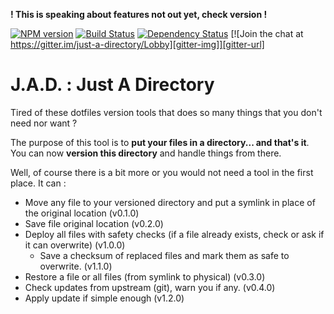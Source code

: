**! This is speaking about features not out yet, check version !**

[![NPM version][npm-image]][npm-url] [![Build Status][travis-image]][travis-url] [![Dependency Status][daviddm-image]][daviddm-url] [![Join the chat at https://gitter.im/just-a-directory/Lobby][gitter-img]][gitter-url]

# J.A.D. : Just A Directory

Tired of these dotfiles version tools that does so many things that you don't need nor want ?

The purpose of this tool is to **put your files in a directory... and that's it**.
You can now **version this directory** and handle things from there.

Well, of course there is a bit more or you would not need a tool in the first place.
It can : 
* Move any file to your versioned directory and put a symlink in place of the original location (v0.1.0)
* Save file original location (v0.2.0)
* Deploy all files with safety checks (if a file already exists, check or ask if it can overwrite) (v1.0.0)
    * Save a checksum of replaced files and mark them as safe to overwrite. (v1.1.0)
* Restore a file or all files (from symlink to physical) (v0.3.0)
* Check updates from upstream (git), warn you if any. (v0.4.0)
* Apply update if simple enough (v1.2.0)

[npm-image]: https://img.shields.io/npm/v/jad.svg
[npm-url]: https://npmjs.org/package/jad
[travis-image]: https://travis-ci.org/AdrienHorgnies/just-a-directory.svg?branch=master
[travis-url]: https://travis-ci.org/AdrienHorgnies/just-a-directory
[daviddm-image]: https://david-dm.org/AdrienHorgnies/just-a-directory.svg?theme=shields.io
[daviddm-url]: https://david-dm.org/AdrienHorgnies/just-a-directory
[gitter-img]: https://badges.gitter.im/just-a-directory/Lobby.svg
[gitter-url]: https://gitter.im/just-a-directory/Lobby?utm_source=badge&utm_medium=badge&utm_campaign=pr-badge&utm_content=badge
